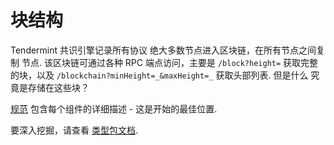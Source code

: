 # 块结构

Tendermint 共识引擎记录所有协议
绝大多数节点进入区块链，在所有节点之间复制
节点. 该区块链可通过各种 RPC 端点访问，主要是
`/block?height=` 获取完整的块，以及
`/blockchain?minHeight=_&maxHeight=_` 获取头部列表. 但是什么
究竟是存储在这些块？

[规范](https://github.com/tendermint/spec/blob/8dd2ed4c6fe12459edeb9b783bdaaaeb590ec15c/spec/core/data_structures.md) 包含每个组件的详细描述 - 这是开始的最佳位置.

要深入挖掘，请查看 [类型包文档](https://godoc.org/github.com/tendermint/tendermint/types).
